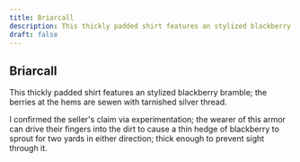 ```yaml
---
title: Briarcall
description: This thickly padded shirt features an stylized blackberry bramble; the berries at the hems are sewen with tarnished silver thread....
draft: false
---
```


## Briarcall

This thickly padded shirt features an stylized blackberry bramble; the berries at the hems are sewen with tarnished silver thread.

I confirmed the seller's claim via experimentation; the wearer of this armor can drive their fingers into the dirt to cause a thin hedge of blackberry to sprout for two yards in either direction; thick enough to prevent sight through it.

